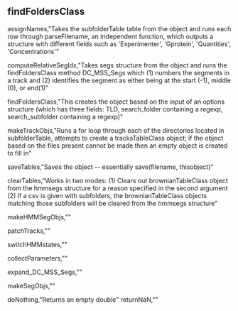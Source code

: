 findFoldersClass
----------------
assignNames,"Takes the subfolderTable table from the object and runs each row through parseFilename, an independent function, which outputs a structure with different fields such as 'Experimenter', 'Gprotein', 'Quantities', 'Concentrations'"

computeRelativeSegIdx,"Takes segs structure from the object and runs the findFoldersClass method DC_MSS_Segs which (1) numbers the segments in a track and (2) identifies the segment as either being at the start (-1), middle (0), or end(1)"

findFoldersClass,"This creates the object based on the input of an options structure (which has three fields: TLD, search_folder containing a regexp, search_subfolder containing a regexp)"

makeTrackObjs,"Runs a for loop through each of the directories located in subfolderTable, attempts to create a tracksTableClass object; if the object based on the files present cannot be made then an empty object is created to fill in"

saveTables,"Saves the object -- essentially save(filename, thisobject)"

clearTables,"Works in two modes: (1) Clears out brownianTableClass object from the hmmsegs structure for a reason specified in the second argument (2) If a csv is given with subfolders, the brownianTableClass objects matching those subfolders will be cleared from the hmmsegs structure"

makeHMMSegObjs,""

patchTracks,""

switchHMMstates,""

collectParameters,""

expand_DC_MSS_Segs,""

makeSegObjs,""

doNothing,"Returns an empty double" 
returnNaN,""     
